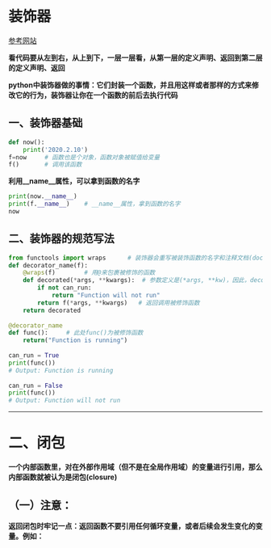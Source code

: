# 装饰器

[参考网站](https://www.runoob.com/w3cnote/python-func-decorators.html)

**看代码要从左到右，从上到下，一层一层看，从第一层的定义声明、返回到第二层的定义声明、返回**

**python中装饰器做的事情：它们封装一个函数，并且用这样或者那样的方式来修改它的行为，装饰器让你在一个函数的前后去执行代码**

## 一、装饰器基础
```python
def now():
    print('2020.2.10')
f=now     # 函数也是个对象，函数对象被赋值给变量
f()       # 调用该函数
```
**利用__name__属性，可以拿到函数的名字**
```python
print(now.__name__)   
print(f.__name__)    # __name__属性，拿到函数的名字
now
```


## 二、装饰器的规范写法
```python
from functools import wraps      # 装饰器会重写被装饰函数的名字和注释文档(docstring)， 当用__name__属性查看函数名字会变成装饰器中的函数名。可用functools.wraps解决这一问题
def decorator_name(f):
    @wraps(f)        # 用@来包裹被修饰的函数
    def decorated(*args, **kwargs):  # 参数定义是(*args, **kw)，因此，decorated()函数可以接受任意参数的调用
        if not can_run:
            return "Function will not run"
        return f(*args, **kwargs)   # 返回调用被修饰函数
    return decorated
 
@decorator_name
def func():     # 此处func()为被修饰函数
    return("Function is running")
 
can_run = True
print(func())
# Output: Function is running
 
can_run = False
print(func())
# Output: Function will not run
```














************************************


# 二、闭包

**一个内部函数里，对在外部作用域（但不是在全局作用域）的变量进行引用，那么内部函数就被认为是闭包(closure)**

## （一）注意：

**返回闭包时牢记一点：返回函数不要引用任何循环变量，或者后续会发生变化的变量。例如：**  
